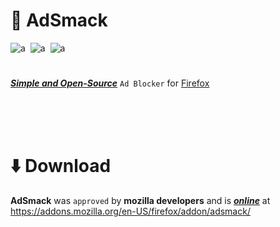 # :facepunch: AdSmack
![a](https://img.shields.io/static/v1?label=ad&message=blocker&color=green&style=plastic)&nbsp;&nbsp;![a](https://img.shields.io/static/v1?label=firefox&message=extension&color=informational&style=plastic&logo=firefox)&nbsp;&nbsp;![a](https://img.shields.io/static/v1?label=version&message=1.2.3&color=important&style=plastic)
# 
<b><i><ins>Simple and Open-Source</b></i></ins> ```Ad Blocker``` for <ins>Firefox</ins>

<br><br><br>
# :arrow_down: Download
<b>AdSmack</b> was ```approved``` by <b>mozilla developers</b> and is <b><i><ins>online</b></i></ins> at https://addons.mozilla.org/en-US/firefox/addon/adsmack/
